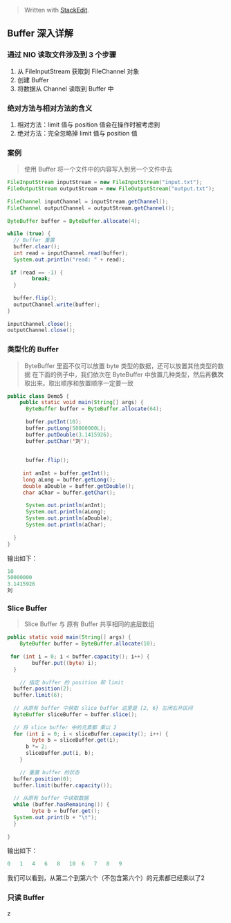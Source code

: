 


> Written with [StackEdit](https://stackedit.io/).

## Buffer 深入详解

### 通过 NIO 读取文件涉及到 3 个步骤
1. 从 FileInputStream 获取到 FileChannel 对象
2. 创建 Buffer
3. 将数据从 Channel 读取到 Buffer 中

###  绝对方法与相对方法的含义
1. 相对方法：limit 值与 position 值会在操作时被考虑到
2. 绝对方法：完全忽略掉 limit 值与 position 值

### 案例
> 使用 Buffer 将一个文件中的内容写入到另一个文件中去

```java
FileInputStream inputStream = new FileInputStream("input.txt");  
FileOutputStream outputStream = new FileOutputStream("output.txt");  
  
FileChannel inputChannel = inputStream.getChannel();  
FileChannel outputChannel = outputStream.getChannel();  
  
ByteBuffer buffer = ByteBuffer.allocate(4);  
  
while (true) {  
  // Buffer 重置  
  buffer.clear();  
  int read = inputChannel.read(buffer);  
  System.out.println("read: " + read);  
  
 if (read == -1) {  
        break;  
  }  
  
  buffer.flip();  
  outputChannel.write(buffer);  
}  
  
inputChannel.close();  
outputChannel.close();
```

### 类型化的 Buffer
> ByteBuffer 里面不仅可以放置 byte 类型的数据，还可以放置其他类型的数据
> 在下面的例子中，我们依次在 ByteBuffer 中放置几种类型，然后再**依次**取出来。取出顺序和放置顺序一定要一致

```java
public class Demo5 {  
    public static void main(String[] args) {  
      ByteBuffer buffer = ByteBuffer.allocate(64);  
  
	  buffer.putInt(10);  
	  buffer.putLong(50000000L);  
	  buffer.putDouble(3.1415926);  
	  buffer.putChar('刘');  
	  
	  
	  buffer.flip();  
	  
	 int anInt = buffer.getInt();  
	 long aLong = buffer.getLong();  
	 double aDouble = buffer.getDouble();  
	 char aChar = buffer.getChar();  
	  
	  System.out.println(anInt); 
	  System.out.println(aLong); 
	  System.out.println(aDouble); 
	  System.out.println(aChar); 
  
  }  
}
```

输出如下：

```java
10
50000000
3.1415926
刘
```

### Slice Buffer

> Slice Buffer 与 原有 Buffer 共享相同的底层数组

```java
public static void main(String[] args) {  
    ByteBuffer buffer = ByteBuffer.allocate(10);  
  
 for (int i = 0; i < buffer.capacity(); i++) {  
        buffer.put((byte) i);  
  }  
  
    // 指定 buffer 的 position 和 limit  
  buffer.position(2);  
  buffer.limit(6);  
  
  // 从原有 buffer 中获取 slice buffer 这里是 [2, 6} 左闭右开区间  
  ByteBuffer sliceBuffer = buffer.slice();  
  
  // 将 slice buffer 中的元素都 乘以 2  
  for (int i = 0; i < sliceBuffer.capacity(); i++) {  
        byte b = sliceBuffer.get(i);  
	  b *= 2;  
	  sliceBuffer.put(i, b);  
	}  
  
    // 重置 buffer 的状态  
  buffer.position(0);  
  buffer.limit(buffer.capacity());  
  
  // 从原有 buffer 中读取数据  
  while (buffer.hasRemaining()) {  
        byte b = buffer.get();  
  System.out.print(b + "\t");  
  }  
  
}
```
输出如下：

```java
0	1	4	6	8	10	6	7	8	9
```
我们可以看到，从第二个到第六个（不包含第六个）的元素都已经乘以了2


### 只读 Buffer

z
<!--stackedit_data:
eyJoaXN0b3J5IjpbLTE2ODg4ODE0MTAsLTE2OTc0NTEzNjQsLT
EzOTQ2NDY5NzAsLTExODk2NDY4ODcsNTgyMzE3Mzk3LDIxMjE1
Njk2MjksMzc3MjcxMzk1LC03ODkwMjYwMzFdfQ==
-->
